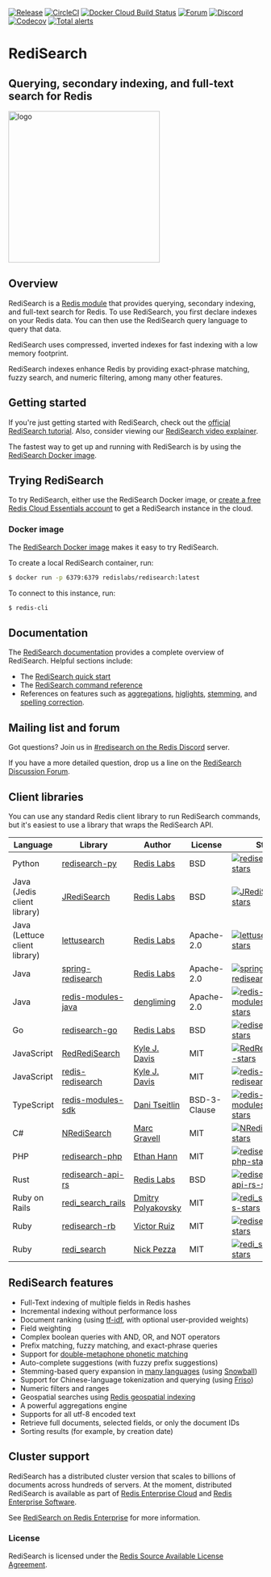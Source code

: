 [![Release](https://img.shields.io/github/v/release/redisearch/redisearch.svg?sort=semver)](https://github.com/RediSearch/RediSearch/releases)
[![CircleCI](https://circleci.com/gh/RediSearch/RediSearch/tree/master.svg?style=svg)](https://circleci.com/gh/RediSearch/RediSearch/tree/master)
[![Docker Cloud Build Status](https://img.shields.io/docker/cloud/build/redislabs/redisearch.svg)](https://hub.docker.com/r/redislabs/redisearch/builds/)
[![Forum](https://img.shields.io/badge/Forum-RediSearch-blue)](https://forum.redislabs.com/c/modules/redisearch/)
[![Discord](https://img.shields.io/discord/697882427875393627?style=flat-square)](https://discord.gg/xTbqgTB)
[![Codecov](https://codecov.io/gh/RediSearch/RediSearch/branch/master/graph/badge.svg)](https://codecov.io/gh/RediSearch/RediSearch)
[![Total alerts](https://img.shields.io/lgtm/alerts/g/RediSearch/RediSearch.svg?logo=lgtm&logoWidth=18)](https://lgtm.com/projects/g/RediSearch/RediSearch/alerts/)

# RediSearch

## Querying, secondary indexing, and full-text search for Redis
<img src="docs/img/logo.svg" alt="logo" width="300"/>

## Overview

RediSearch is a [Redis module](https://redis.io/modules) that provides querying, secondary indexing, and full-text search for Redis. To use RediSearch, you first declare indexes on your Redis data. You can then use the RediSearch query language to query that data.

RediSearch uses compressed, inverted indexes for fast indexing with a low memory footprint.

RediSearch indexes enhance Redis by providing exact-phrase matching, fuzzy search, and numeric filtering, among many other features.

## Getting started

If you're just getting started with RediSearch, check out the [official RediSearch tutorial](https://github.com/RediSearch/redisearch-getting-started). Also, consider viewing our [RediSearch video explainer](https://www.youtube.com/watch?v=B10nHEdW3NA).

The fastest way to get up and running with RediSearch is by using the [RediSearch Docker image](https://hub.docker.com/r/redislabs/redisearch/).

## Trying RediSearch

To try RediSearch, either use the RediSearch Docker image, or [create a free Redis Cloud Essentials account](https://redislabs.com/try-free/) to get a RediSearch instance in the cloud.

### Docker image

The [RediSearch Docker image](https://hub.docker.com/r/redislabs/redisearch/) makes it easy to try RediSearch.

To create a local RediSearch container, run:

```sh
$ docker run -p 6379:6379 redislabs/redisearch:latest
```

To connect to this instance, run:

```sh
$ redis-cli
```

## Documentation

The [RediSearch documentation](https://oss.redislabs.com/redisearch/) provides a complete overview of RediSearch. Helpful sections include:

* The [RediSearch quick start](https://oss.redislabs.com/redisearch/Quick_Start/) 
* The [RediSearch command reference](https://oss.redislabs.com/redisearch/Commands/)
* References on features such as [aggregations](https://oss.redislabs.com/redisearch/Aggregations/), [higlights](https://oss.redislabs.com/redisearch/Highlight/), [stemming](https://oss.redislabs.com/redisearch/Stemming/), and [spelling correction](https://oss.redislabs.com/redisearch/Spellcheck/).

## Mailing list and forum

Got questions? Join us in [#redisearch on the Redis Discord](https://discord.gg/knMsnYmwXu) server. 

If you have a more detailed question, drop us a line on the [RediSearch Discussion Forum](http://forum.redislabs.com/c/modules/redisearch).

## Client libraries

You can use any standard Redis client library to run RediSearch commands, but it's easiest to use a library that wraps the RediSearch API. 

| Language | Library | Author | License | Stars |
|----------|---------|--------|---------|-------|
|Python | [redisearch-py][redisearch-py-url] | [Redis Labs][redisearch-py-author] | BSD | [![redisearch-py-stars]][redisearch-py-url] |
| Java (Jedis client library) | [JRediSearch][JRediSearch-url] | [Redis Labs][JRediSearch-author] | BSD | [![JRediSearch-stars]][JRediSearch-url]|
| Java (Lettuce client library) | [lettusearch][lettusearch-url] | [Redis Labs][lettusearch-author] | Apache-2.0 | [![lettusearch-stars]][lettusearch-url]|
| Java | [spring-redisearch][spring-redisearch-url] | [Redis Labs][spring-redisearch-author] | Apache-2.0 | [![spring-redisearch-stars]][spring-redisearch-url]|
| Java | [redis-modules-java][redis-modules-java-url] | [dengliming][redis-modules-java-author] | Apache-2.0 | [![redis-modules-java-stars]][redis-modules-java-url]|
| Go | [redisearch-go][redisearch-go-url] | [Redis Labs][redisearch-go-author] | BSD | [![redisearch-go-stars]][redisearch-go-url] | 
| JavaScript | [RedRediSearch][RedRediSearch-url] | [Kyle J. Davis][RedRediSearch-author] | MIT |[![RedRediSearch-stars]][RedRediSearch-url]|
| JavaScript | [redis-redisearch][redis-redisearch-url] | [Kyle J. Davis][redis-redisearch-author] | MIT | [![redis-redisearch-stars]][redis-redisearch-url]|
| TypeScript | [redis-modules-sdk][redis-modules-sdk-url] | [Dani Tseitlin][redis-modules-sdk-author] | BSD-3-Clause | [![redis-modules-sdk-stars]][redis-modules-sdk-url]|
| C# | [NRediSearch][NRediSearch-url] | [Marc Gravell][NRediSearch-author] | MIT | [![NRediSearch-stars]][NRediSearch-url] |
| PHP | [redisearch-php][redisearch-php-url] | [Ethan Hann][redisearch-php-author] | MIT | [![redisearch-php-stars]][redisearch-php-url] |
| Rust | [redisearch-api-rs][redisearch-api-rs-url] | [Redis Labs][redisearch-api-rs-author] | BSD | [![redisearch-api-rs-stars]][redisearch-api-rs-url] | API for Redis Modules written in Rust |
| Ruby on Rails | [redi_search_rails][redi_search_rails-url] | [Dmitry Polyakovsky][redi_search_rails-author] | MIT | [![redi_search_rails-stars]][redi_search_rails-url]|
| Ruby | [redisearch-rb][redisearch-rb-url] | [Victor Ruiz][redisearch-rb-author] | MIT | [![redisearch-rb-stars]][redisearch-rb-url]|
| Ruby | [redi_search][redi_search-url] | [Nick Pezza][redi_search-author] | MIT | [![redi_search-stars]][redi_search-url] |

[redisearch-py-url]: https://github.com/RediSearch/redisearch-py
[redisearch-py-author]: https://redislabs.com
[redisearch-py-stars]: https://img.shields.io/github/stars/RediSearch/redisearch-py.svg?style=social&amp;label=Star&amp;maxAge=2592000

[JRediSearch-url]: https://github.com/RediSearch/JRediSearch
[JRediSearch-author]: https://redislabs.com
[JRediSearch-stars]: https://img.shields.io/github/stars/RediSearch/JRediSearch.svg?style=social&amp;label=Star&amp;maxAge=2592000

[lettusearch-url]: https://github.com/RediSearch/lettusearch
[lettusearch-author]: https://redislabs.com
[lettusearch-stars]: https://img.shields.io/github/stars/RediSearch/lettusearch.svg?style=social&amp;label=Star&amp;maxAge=2592000

[spring-redisearch-url]: https://github.com/RediSearch/spring-redisearch
[spring-redisearch-author]: https://redislabs.com
[spring-redisearch-stars]: https://img.shields.io/github/stars/RediSearch/spring-redisearch.svg?style=social&amp;label=Star&amp;maxAge=2592000

[redis-modules-java-url]: https://github.com/dengliming/redis-modules-java
[redis-modules-java-author]: https://github.com/dengliming
[redis-modules-java-stars]: https://img.shields.io/github/stars/dengliming/redis-modules-java.svg?style=social&amp;label=Star&amp;maxAge=2592000

[redisearch-go-url]: https://github.com/RediSearch/redisearch-go
[redisearch-go-author]: https://redislabs.com
[redisearch-go-stars]: https://img.shields.io/github/stars/RediSearch/redisearch-go.svg?style=social&amp;label=Star&amp;maxAge=2592000

[RedRediSearch-url]: https://github.com/stockholmux/redredisearch
[RedRediSearch-author]: https://github.com/stockholmux
[RedRediSearch-stars]: https://img.shields.io/github/stars/stockholmux/redredisearch.svg?style=social&amp;label=Star&amp;maxAge=2592000

[redis-redisearch-url]: https://github.com/stockholmux/node_redis-redisearch
[redis-redisearch-author]: https://github.com/stockholmux
[redis-redisearch-stars]: https://img.shields.io/github/stars/stockholmux/node_redis-redisearch.svg?style=social&amp;label=Star&amp;maxAge=2592000

[redis-modules-sdk-url]: https://github.com/danitseitlin/redis-modules-sdk
[redis-modules-sdk-author]: https://github.com/danitseitlin
[redis-modules-sdk-stars]: https://img.shields.io/github/stars/danitseitlin/redis-modules-sdk.svg?style=social&amp;label=Star&amp;maxAge=2592000

[NRediSearch-url]: https://libraries.io/nuget/NRediSearch
[NRediSearch-author]: https://github.com/StackExchange/
[NRediSearch-stars]: https://img.shields.io/github/stars/StackExchange/StackExchange.Redis.svg?style=social&amp;label=Star&amp;maxAge=2592000

[redisearch-php-url]: https://github.com/ethanhann/redisearch-php
[redisearch-php-author]: https://github.com/ethanhann
[redisearch-php-stars]: https://img.shields.io/github/stars/ethanhann/redisearch-php.svg?style=social&amp;label=Star&amp;maxAge=2592000

[redi_search_rails-url]: https://github.com/dmitrypol/redi_search_rails
[redi_search_rails-author]: https://github.com/dmitrypol
[redi_search_rails-stars]: https://img.shields.io/github/stars/dmitrypol/redi_search_rails.svg?style=social&amp;label=Star&amp;maxAge=2592000

[redisearch-rb-url]: https://github.com/vruizext/redisearch-rb
[redisearch-rb-author]: https://github.com/vruizext
[redisearch-rb-stars]: https://img.shields.io/github/stars/vruizext/redisearch-rb.svg?style=social&amp;label=Star&amp;maxAge=2592000

[redi_search-url]: https://github.com/npezza93/redi_search
[redi_search-author]: https://github.com/npezza93
[redi_search-stars]: https://img.shields.io/github/stars/npezza93/redi_search.svg?style=social&amp;label=Star&amp;maxAge=2592000

[redis-modules-sdk-url]: https://github.com/danitseitlin/redis-modules-sdk
[redis-modules-sdk-author]: https://github.com/danitseitlin
[redis-modules-sdk-stars]: https://img.shields.io/github/stars/danitseitlin/redis-modules-sdk.svg?style=social&amp;label=Star&amp;maxAge=2592000

[redisearch-api-rs-url]: https://github.com/RediSearch/redisearch-api-rs
[redisearch-api-rs-author]: https://redislabs.com
[redisearch-api-rs-stars]: https://img.shields.io/github/stars/RediSearch/redisearch-api-rs.svg?style=social&amp;label=Star&amp;maxAge=2592000

## RediSearch features

* Full-Text indexing of multiple fields in Redis hashes
* Incremental indexing without performance loss
* Document ranking (using [tf-idf](https://en.wikipedia.org/wiki/Tf%E2%80%93idf), with optional user-provided weights)
* Field weighting
* Complex boolean queries with AND, OR, and NOT operators
* Prefix matching, fuzzy matching, and exact-phrase queries
* Support for [double-metaphone phonetic matching](https://oss.redislabs.com/redisearch/Phonetic_Matching/)
* Auto-complete suggestions (with fuzzy prefix suggestions)
* Stemming-based query expansion in [many languages](https://oss.redislabs.com/redisearch/Stemming/) (using [Snowball](http://snowballstem.org/))
* Support for Chinese-language tokenization and querying (using [Friso](https://github.com/lionsoul2014/friso))
* Numeric filters and ranges
* Geospatial searches using [Redis geospatial indexing](https://redis.io/commands/georadius)
* A powerful aggregations engine
* Supports for all utf-8 encoded text
* Retrieve full documents, selected fields, or only the document IDs
* Sorting results (for example, by creation date)

## Cluster support

RediSearch has a distributed cluster version that scales to billions of documents across hundreds of servers. At the moment, distributed RediSearch is available as part of [Redis Enterprise Cloud](https://redislabs.com/redis-enterprise-cloud/overview/) and [Redis Enterprise Software](https://redislabs.com/redis-enterprise-software/overview/).

See [RediSearch on Redis Enterprise](https://redislabs.com/modules/redisearch/) for more information.

### License

 RediSearch is licensed under the [Redis Source Available License Agreement](LICENSE).
